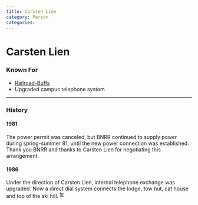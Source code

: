 ```yaml
---
title: Carsten Lien
category: Person
categories:
---
```

# Carsten Lien
### Known For
- [Railroad-Buffs](Railroad-Buffs)
- Upgraded campus telephone system

---
### History
#### 1981

The power permit was canceled, but BNRR continued to supply power during spring-summer 81, until the new power connection was established. Thank you BNRR and thanks to Carsten Lien for negotiating this arrangement.

#### 1986

Under the direction of Carsten Lien, internal telephone exchange was upgraded. Now a direct dial system connects the lodge, tow hut, cat house and top of the ski hill. <sup>[hr][]</sup>


[hr]: History-Reports